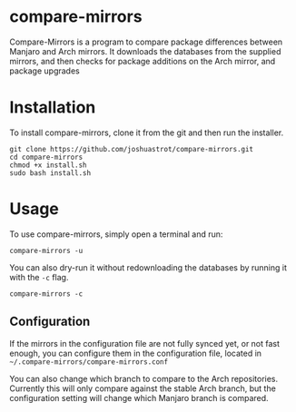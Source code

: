 # compare-mirrors

Compare-Mirrors is a program to compare package differences between Manjaro and Arch mirrors. It downloads the databases from the supplied mirrors, and then checks for package additions on the Arch mirror, and package upgrades


# Installation

To install compare-mirrors, clone it from the git and then run the installer. 
```
git clone https://github.com/joshuastrot/compare-mirrors.git
cd compare-mirrors
chmod +x install.sh
sudo bash install.sh
```


# Usage

To use compare-mirrors, simply open a terminal and run:
```
compare-mirrors -u
```
You can also dry-run it without redownloading the databases by running it with the `-c` flag.
```
compare-mirrors -c
```


## Configuration

If the mirrors in the configuration file are not fully synced yet, or not fast enough, you can configure them in the configuration file, located in `~/.compare-mirrors/compare-mirrors.conf`

You can also change which branch to compare to the Arch repositories. Currently this will only compare against the stable Arch branch, but the configuration setting will change which Manjaro branch is compared. 
